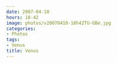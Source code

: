 ```yaml
---
date: 2007-04-10
hours: 18-42
image: photos/v20070410-18h42TU-GBe.jpg
categories: 
- Photos 
tags: 
- Venus 
title: Venus
---
```

